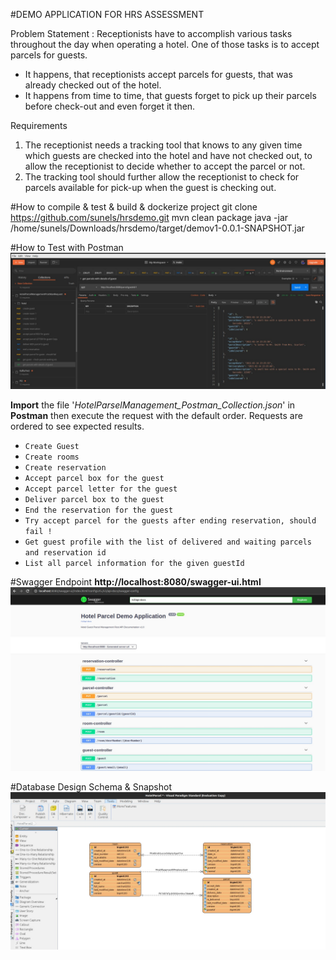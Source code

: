 #DEMO APPLICATION FOR HRS ASSESSMENT

Problem Statement : Receptionists have to accomplish various tasks throughout the day when operating a hotel. One of those tasks is to accept parcels for guests.

* It happens, that receptionists accept parcels for guests, that was already checked out of the hotel.
* It happens from time to time, that guests forget to pick up their parcels before check-out and even forget it then.

Requirements

1. The receptionist needs a tracking tool that knows to any given time which guests are checked into the hotel and have not checked out, to allow the receptionist to decide whether to accept the parcel or not.
2. The tracking tool should further allow the receptionist to check for parcels available for pick-up when the guest is checking out.


#How to compile & test & build & dockerize project
git clone https://github.com/sunels/hrsdemo.git
mvn clean package
java -jar /home/sunels/Downloads/hrsdemo/target/demov1-0.0.1-SNAPSHOT.jar


#How to Test with Postman
![Swagger](Postman-Screenshot.jpeg)

**Import** the file '_HotelParselManagement_Postman_Collection.json_' in **Postman** then
execute the request with the default order. Requests are ordered to see expected results.
 - `Create Guest`
 - `Create rooms`
 - `Create reservation`
 - `Accept parcel box for the guest`
 - `Accept parcel letter for the guest`
 - `Deliver parcel box to the guest`
 - `End the reservation for the guest`
 - `Try accept parcel for the guests after ending reservation, should fail !`
 - `Get guest profile with the list of delivered and waiting parcels and reservation id`
 - `List all parcel information for the given guestId`

#Swagger Endpoint
**http://localhost:8080/swagger-ui.html**
![Swagger](Swagger-Snapshot.jpeg)

#Database Design Schema & Snapshot
![Database Design](hrs-hotel-parsel-demo-db-snapshot.jpeg)
